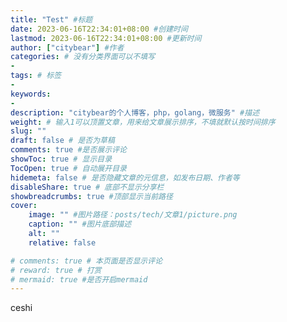```yaml
---
title: "Test" #标题
date: 2023-06-16T22:34:01+08:00 #创建时间
lastmod: 2023-06-16T22:34:01+08:00 #更新时间
author: ["citybear"] #作者
categories: # 没有分类界面可以不填写
- 
tags: # 标签
-
keywords: 
- 
description: "citybear的个人博客，php，golang，微服务" #描述
weight: # 输入1可以顶置文章，用来给文章展示排序，不填就默认按时间排序
slug: ""
draft: false # 是否为草稿
comments: true #是否展示评论
showToc: true # 显示目录
TocOpen: true # 自动展开目录
hidemeta: false # 是否隐藏文章的元信息，如发布日期、作者等
disableShare: true # 底部不显示分享栏
showbreadcrumbs: true #顶部显示当前路径
cover:
    image: "" #图片路径：posts/tech/文章1/picture.png
    caption: "" #图片底部描述
    alt: ""
    relative: false

# comments: true # 本页面是否显示评论
# reward: true # 打赏
# mermaid: true #是否开启mermaid
---
```


ceshi